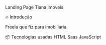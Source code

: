 Landing Page Tiana imóveis

🔥 Introdução

Freela que fiz para imobiliária. 

📦 Tecnologias usadas
HTML
Saas
JavaScript
